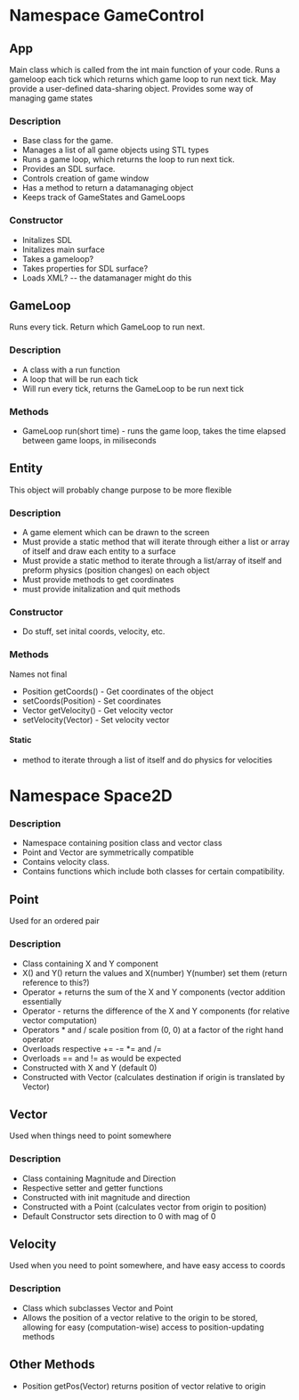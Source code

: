 # Namespace GameControl #

## App ##
Main class which is called from the int main function of your code. Runs
a gameloop each tick which returns which game loop to run next tick. May
provide a user-defined data-sharing object. Provides some way of managing
game states

### Description ###
- Base class for the game.
- Manages a list of all game objects using STL types
- Runs a game loop, which returns the loop to run next tick. 
- Provides an SDL surface.
- Controls creation of game window
- Has a method to return a datamanaging object
- Keeps track of GameStates and GameLoops

### Constructor ###
- Initalizes SDL
- Initalizes main surface
- Takes a gameloop?
- Takes properties for SDL surface?
- Loads XML? -- the datamanager might do this

## GameLoop ##
Runs every tick. Return which GameLoop to run next.

### Description ###
- A class with a run function
- A loop that will be run each tick
- Will run every tick, returns the GameLoop to be run next tick

### Methods ###
- GameLoop run(short time) - runs the game loop, takes the time elapsed between game loops, in miliseconds

## Entity ##
This object will probably change purpose to be more flexible
### Description ###
- A game element which can be drawn to the screen
- Must provide a static method that will iterate through either a list or array of itself and draw each entity to a surface
- Must provide a static method to iterate through a list/array of itself and preform physics (position changes)  on each object
- Must provide methods to get coordinates
- must provide initalization and quit methods

### Constructor ###
- Do stuff, set inital coords, velocity, etc.

### Methods ###
Names not final
- Position getCoords() - Get coordinates of the object
- setCoords(Position) - Set coordinates
- Vector getVelocity() - Get velocity vector
- setVelocity(Vector) - Set velocity vector

#### Static ####
- method to iterate through a list of itself and do physics for velocities

# Namespace Space2D #

### Description ###
- Namespace containing position class and vector class
- Point and Vector are symmetrically compatible
- Contains velocity class.
- Contains functions which include both classes for certain compatibility.

## Point ##
Used for an ordered pair
### Description ###
- Class containing X and Y component
- X() and Y() return the values and X(number) Y(number) set them (return reference to this?)
- Operator + returns the sum of the X and Y components (vector addition essentially
- Operator - returns the difference of the X and Y components (for relative vector computation)
- Operators * and / scale position from (0, 0) at a factor of the right hand operator
- Overloads respective += -= *= and /=
- Overloads == and != as would be expected
- Constructed with X and Y (default 0)
- Constructed with Vector (calculates destination if origin is translated by Vector)

## Vector ##
Used when things need to point somewhere
### Description ###
- Class containing Magnitude and Direction
- Respective setter and getter functions
- Constructed with init magnitude and direction
- Constructed with a Point (calculates vector from origin to position)
- Default Constructor sets direction to 0 with mag of 0

## Velocity ##
Used when you need to point somewhere, and have easy access to coords
### Description ###
- Class which subclasses Vector and Point
- Allows the position of a vector relative to the origin to be stored,
  allowing for easy (computation-wise) access to position-updating methods

## Other Methods ##
- Position getPos(Vector) returns position of vector relative to origin
